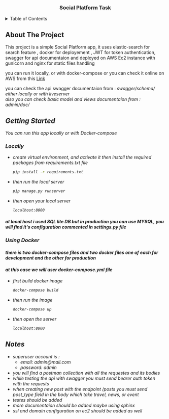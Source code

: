 
  <h3 align="center">Social Platform Task</h3>




<!-- TABLE OF CONTENTS -->
<details>
  <summary>Table of Contents</summary>
  <ol>
    <li>
      <a href="#about-the-project">About The Project</a>
    </li>
    <li>
      <a href="#getting-started">Getting Started</a>
    </li>
    <li>
      <a href="#Notes">Notes</a>
    </li>
  </ol>
</details>



<!-- ABOUT THE PROJECT -->
## About The Project



This project is a simple Social Platform app, it uses elastic-search for search feature , docker for deployement , JWT for token authentication, swagger for api documentaion and deployed on AWS Ec2 instance with gunicorn and nginx for static files handling <br>

you can run it locally, or with docker-compose or you can check it online on AWS from this <a href="http://ec2-35-164-43-8.us-west2.compute.amazonaws.com:8000/admin/">Link</a>

you can check the api swagger documentaion from : <i>swagger\/schema/<i/> either locally or with liveserver <br>
also you can check basic model and views documentaion from : <i>admin\/doc/<i/>






<!-- GETTING STARTED -->
## Getting Started

You can run this app locally or with Docker-compose

### Locally


* create virtual environment, and activate it then install the required packages from requirements.txt file
  ```sh
  pip install -r requirements.txt
  ```

* then run the local server 
  ```sh
  pip manage.py runserver
  ```
 
* then open your local server
  ```sh
  localhost:8000
  ```

#### at local host i used SQL lite DB but in production you can use MYSQL, you will find it's configuration commented in settings.py file

### Using Docker

#### there is two docker-compose files and two docker files one of each for development and the other for production
#### at this case we will user docker-compose.yml file

* first build docker image
  ```sh
  docker-compose build
  ```

* then run the image
  ```sh
  docker-compose up
  ```
  
* then open the server
  ```sh
  localhost:8000
  ```

<!-- Notes -->
## Notes

<ul>
  <li>superuser account is :
    <ul>
      <li>email: admin@mail.com</li>
      <li>password: admin</li>
    </ul>
  </li>
  <li>you will find a postman collection with all the requestes and its bodies</li>
  <li>while testing the api with swagger you must send <i>bearer</i> auth token with the requests</li>
  <li>when creating new post with the endpoint <i>/posts</i> you must send <i>post_type</i> field in the body which take travel, news, or event</li>
  <li>testes should be added</li>
  <li>more documentaion should be added maybe using sphinx</li>
  <li>ssl and domain configuration on ec2 should be added as well</li>
</ul>